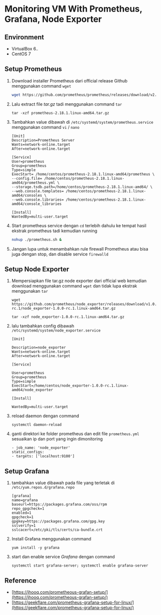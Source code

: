 # Monitoring VM With Prometheus, Grafana, Node Exporter

## Environment

- VirtualBox 6.*.*
- CentOS 7

## Setup Prometheus

1. Download installer Prometheus dari official release Github menggunakan command `wget`
   
   ```bash
   wget https://github.com/prometheus/prometheus/releases/download/v2.18.1/prometheus-2.18.1.linux-amd64.tar.gz
   ```

2. Lalu extract file *tar.gz* tadi menggunakan command `tar`

   ```
   tar -xzf prometheus-2.18.1.linux-amd64.tar.gz
   ```

3. Tambahkan value dibawah di `/etc/systemd/system/prometheus.service` menggunakan command `vi` / `nano`

   ```
   [Unit]
   Description=Prometheus Server
   Wants=network-online.target
   After=network-online.target

   [Service]
   User=prometheus
   Group=prometheus
   Type=simple
   ExecStart= /home/centos/prometheus-2.18.1.linux-amd64/prometheus \
   --config.file= /home/centos/prometheus-2.18.1.linux-amd64/prometheus.yml \
   --storage.tsdb.path=/home/centos/prometheus-2.18.1.linux-amd64/ \
   --web.console.templates= /home/centos/prometheus-2.18.1.linux-amd64/consoles \
   --web.console.libraries= /home/centos/prometheus-2.18.1.linux-amd64/console_libraries

   [Install]
   WantedBy=multi-user.target
   ```

4. Start prometheus service dengan `cd` terlebih dahulu ke tempat hasil ekstrak prometheus tadi kemudian running

   ```bash
   nohup ./prometheus.sh &
   ```
5. Jangan lupa untuk menambahkan rule firewall Prometheus atau bisa juga dengan stop, dan disable service `firewalld`

## Setup Node Exporter

1. Mempersiapkan file tar.gz node exporter dari official web kemudian download menggunakan command `wget` dan tidak lupa ekstrak menggunakan `tar`

   ```
   wget https://github.com/prometheus/node_exporter/releases/download/v1.0.0-rc.1/node_exporter-1.0.0-rc.1.linux-amd64.tar.gz
   ```

   ```
   tar -xzf node_exporter-1.0.0-rc.1.linux-amd64.tar.gz
   ```

2. lalu tambahkan config dibawah `/etc/systemd/system/node_exporter.service`

   ```
   [Unit]

   Description=node_exporter
   Wants=network-online.target
   After=network-online.target

   [Service]

   User=prometheus
   Group=prometheus
   Type=simple
   ExecStart=/home/centos/node_exporter-1.0.0-rc.1.linux-amd64/node_exporter

   [Install]

   WantedBy=multi-user.target
   ```

3. reload daemon dengan command

   ```
   systemctl daemon-reload
   ```

4. ganti direktori ke folder prometheus dan edit file `prometheus.yml` sesuaikan ip dan port yang ingin dimonitoring

   ```
   - job_name: 'node_exporter'
   static_configs:
   - targets: ['localhost:9100']
   ```

## Setup Grafana

1. tambahkan value dibawah pada file yang terletak di `/etc/yum.repos.d/grafana.repo`

   ```
   [grafana]
   name=grafana
   baseurl=https://packages.grafana.com/oss/rpm
   repo_gpgcheck=1
   enabled=1
   gpgcheck=1
   gpgkey=https://packages.grafana.com/gpg.key
   sslverify=1
   sslcacert=/etc/pki/tls/certs/ca-bundle.crt
   ```

2. Install Grafana menggunakan command

   ```
   yum install -y grafana
   ```

3. start dan enable service *Grafana* dengan command

   ```
   systemctl start grafana-server; systemctl enable grafana-server
   ```

## Reference

- [https://jhooq.com/prometheous-grafan-setup/](https://jhooq.com/prometheous-grafan-setup/)
- [https://geekflare.com/prometheus-grafana-setup-for-linux/](https://geekflare.com/prometheus-grafana-setup-for-linux/)
